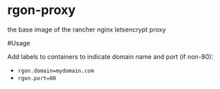 # rgon-proxy
the base image of the rancher nginx letsencrypt proxy

#Usage

Add labels to containers to indicate domain name and port (if non-80):

- `rgon.domain=mydomain.com`
- `rgon.port=80`